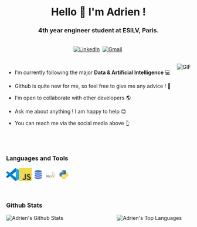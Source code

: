 <p>
  <h1 align="center"><b>Hello 👋 I'm Adrien !</b></h1>
</p>

<p>
  <h3 align="center"><b>4th year engineer student at ESILV, Paris.</b></h3>
</p>

<p align="center">
<br>
<a href="https://www.linkedin.com/in/adrien-figard/"><img src="https://img.shields.io/badge/linkedin-%230077B5.svg?&style=for-the-badge&logo=linkedin&logoColor=white" alt="LinkedIn" /></a>&nbsp;
<a href="mailto:adrien.figard@gmail.com?subject=Hi%20Adrien"><img src="https://img.shields.io/badge/gmail-%23D14836.svg?&style=for-the-badge&logo=gmail&logoColor=white" alt="Gmail"/></a>&nbsp;
</p>

<br>

<img align="right" height="230px" alt="GIF" src="https://cdn-images-1.medium.com/max/1600/1*A5mRQbs04WyJsnqGMJKhCg.gif" />


- I’m currently following the major **Data & Artificial Intelligence** 💻

- Github is quite new for me, so feel free to give me any advice ! 🌱

- I’m open to collaborate with other developers 🌎

- Ask me about anything ! I am happy to help 😊

- You can reach me via the social media above 👆

<br>
<br>

### **Languages and Tools**

<img align="left" alt="Visual Studio Code" width="35px" src="https://raw.githubusercontent.com/github/explore/80688e429a7d4ef2fca1e82350fe8e3517d3494d/topics/visual-studio-code/visual-studio-code.png" />
<img align="left" alt="JavaScript" width="35px" src="https://raw.githubusercontent.com/github/explore/80688e429a7d4ef2fca1e82350fe8e3517d3494d/topics/javascript/javascript.png" />
<img align="left" alt="SQL" width="35px" src="https://raw.githubusercontent.com/github/explore/80688e429a7d4ef2fca1e82350fe8e3517d3494d/topics/sql/sql.png" />
<img align="left" alt="MySQL" width="35px" src="https://raw.githubusercontent.com/github/explore/80688e429a7d4ef2fca1e82350fe8e3517d3494d/topics/mysql/mysql.png" />
<img align="left" alt="HTML5" width="35px" src="https://raw.githubusercontent.com/github/explore/80688e429a7d4ef2fca1e82350fe8e3517d3494d/topics/python/python.png" />
<br>
<br>
<br>
<br>



### **Github Stats**

<img align="left" src="https://github-readme-stats.vercel.app/api?username=afigard&show_icons=true&hide_border=true&theme=dark" alt="Adrien's Github Stats" width="60%">
  
<img src="https://github-readme-stats.vercel.app/api/top-langs/?username=afigard&show_icons=true&hide_border=true&theme=dark" width="37%" alt="Adrien's Top Languages">



<!-- stats
![GitHub stats](https://github-readme-stats.vercel.app/api?username=afigard&show_icons=true&hide_border=true&theme=dark)
![Programming stats](https://github-readme-stats.vercel.app/api/top-langs/?username=afigard&show_icons=true&hide_border=true")-->
